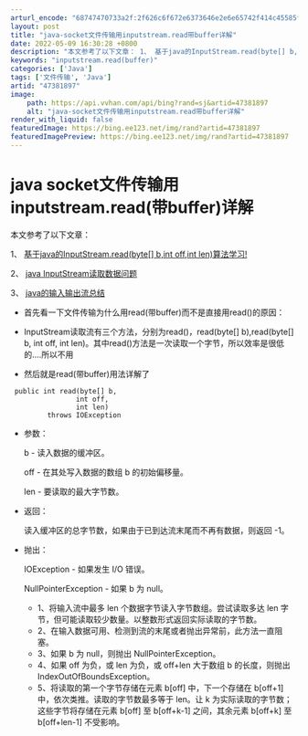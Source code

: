 ```yaml
---
arturl_encode: "68747470733a2f:2f626c6f672e6373646e2e6e65742f414c45585f5f30383035:2f61727469636c652f64657461696c732f3437333831383937"
layout: post
title: "java-socket文件传输用inputstream.read带buffer详解"
date: 2022-05-09 16:30:28 +0800
description: "本文参考了以下文章： 1、 基于java的InputStream.read(byte[] b,int"
keywords: "inputstream.read(buffer)"
categories: ['Java']
tags: ['文件传输', 'Java']
artid: "47381897"
image:
    path: https://api.vvhan.com/api/bing?rand=sj&artid=47381897
    alt: "java-socket文件传输用inputstream.read带buffer详解"
render_with_liquid: false
featuredImage: https://bing.ee123.net/img/rand?artid=47381897
featuredImagePreview: https://bing.ee123.net/img/rand?artid=47381897
---
```


# java socket文件传输用inputstream.read(带buffer)详解

本文参考了以下文章：
  
1、
[基于java的InputStream.read(byte[] b,int off,int len)算法学习!](http://blog.csdn.net/fingter/article/details/1136230)
  
2、
[java InputStream读取数据问题](http://cuisuqiang.iteye.com/blog/1434416)
  
3、
[java的输入输出流总结](http://blog.sina.com.cn/s/blog_64909ff90100me3v.html)
  
  
- 首先看一下文件传输为什么用read(带buffer)而不是直接用read()的原因：
  
- InputStream读取流有三个方法，分别为read()，read(byte[] b),read(byte[] b, int off, int len)。其中read()方法是一次读取一个字节，所以效率是很低的….所以不用

* 然后就是read(带buffer)用法详解了

```
 public int read(byte[] b,
                int off,
                int len)
         throws IOException
```

* 参数：
    
  b - 读入数据的缓冲区。
    
  off - 在其处写入数据的数组 b 的初始偏移量。
    
  len - 要读取的最大字节数。
* 返回：
    
  读入缓冲区的总字节数，如果由于已到达流末尾而不再有数据，则返回 -1。
* 抛出：
    
  IOException - 如果发生 I/O 错误。
    
  NullPointerException - 如果 b 为 null。
    
    
    
  + 1、将输入流中最多 len 个数据字节读入字节数组。尝试读取多达 len 字节，但可能读取较少数量。以整数形式返回实际读取的字节数。
  + 2、在输入数据可用、检测到流的末尾或者抛出异常前，此方法一直阻塞。
  + 3、如果 b 为 null，则抛出 NullPointerException。
  + 4、如果 off 为负，或 len 为负，或 off+len 大于数组 b 的长度，则抛出 IndexOutOfBoundsException。
  + 5、将读取的第一个字节存储在元素 b[off] 中，下一个存储在 b[off+1] 中，依次类推。读取的字节数最多等于 len。让 k 为实际读取的字节数；这些字节将存储在元素 b[off] 至 b[off+k-1] 之间，其余元素 b[off+k] 至 b[off+len-1] 不受影响。